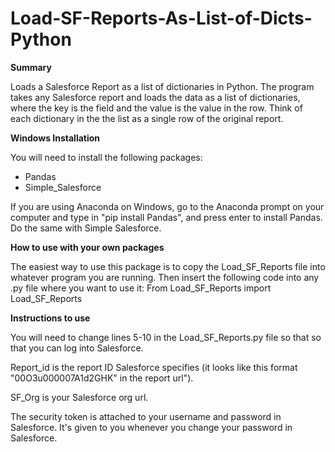 # Load-SF-Reports-As-List-of-Dicts-Python
**Summary**

Loads a Salesforce Report as a list of dictionaries in Python. The program takes any Salesforce report and loads the data as a list of dictionaries, where the key is the field and the value is the value in the row. Think of each dictionary in the the list as a single row of the original report.
 
 
 **Windows Installation**
 
 You will need to install the following packages:
 - Pandas
 - Simple_Salesforce

If you are using Anaconda on Windows, go to the Anaconda prompt on your computer and type in "pip install Pandas", and press enter to install Pandas. Do the same with Simple Salesforce.

**How to use with your own packages**

The easiest way to use this package is to copy the Load_SF_Reports file into whatever program you are running. Then insert the following code into any .py file where you want to use it:
From Load_SF_Reports import Load_SF_Reports

**Instructions to use**

You will need to change lines 5-10 in the Load_SF_Reports.py file so that so that you can log into Salesforce. 

Report_id is the report ID Salesforce specifies (it looks like this format "00O3u000007A1d2GHK" in the report url").

SF_Org is your Salesforce org url.

The security token is attached to your username and password in Salesforce. It's given to you whenever you change your password in Salesforce.
